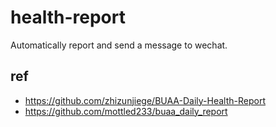 # health-report
Automatically report and send a message to wechat.
## ref
- https://github.com/zhizunjiege/BUAA-Daily-Health-Report
- https://github.com/mottled233/buaa_daily_report
